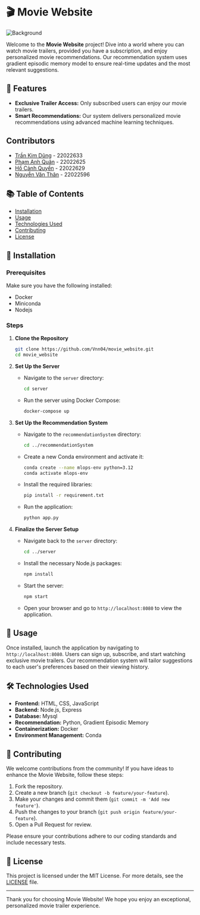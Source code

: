 # 🎬 Movie Website

![Background](background.png)

Welcome to the **Movie Website** project! Dive into a world where you can watch movie trailers, provided you have a subscription, and enjoy personalized movie recommendations. Our recommendation system uses gradient episodic memory model to ensure real-time updates and the most relevant suggestions.

## 🌟 Features
- **Exclusive Trailer Access:** Only subscribed users can enjoy our movie trailers.
- **Smart Recommendations:** Our system delivers personalized movie recommendations using advanced machine learning techniques.

## Contributors
- [Trần Kim Dũng](https://github.com/DUNGTK2004) - 22022633
- [Phạm Anh Quân](https://github.com/hquan3404) - 22022625
- [Hồ Cảnh Quyền](https://github.com/quyencanh203) - 22022629
- [Nguyễn Văn Thân](https://github.com/vnn04) - 22022596

## 📚 Table of Contents
- [Installation](#installation)
- [Usage](#usage)
- [Technologies Used](#technologies-used)
- [Contributing](#contributing)
- [License](#license)

## 🚀 Installation

### Prerequisites
Make sure you have the following installed:
- Docker
- Miniconda
- Nodejs

### Steps

1. **Clone the Repository**
    ```sh
    git clone https://github.com/Vnn04/movie_website.git
    cd movie_website
    ```

2. **Set Up the Server**
    - Navigate to the `server` directory:
        ```sh
        cd server
        ```
    - Run the server using Docker Compose:
        ```sh
        docker-compose up
        ```

3. **Set Up the Recommendation System**
    - Navigate to the `recommendationSystem` directory:
        ```sh
        cd ../recommendationSystem
        ```
    - Create a new Conda environment and activate it:
        ```sh
        conda create --name mlops-env python=3.12
        conda activate mlops-env
        ```
    - Install the required libraries:
        ```sh
        pip install -r requirement.txt
        ```
    - Run the application:
        ```sh
        python app.py
        ```

4. **Finalize the Server Setup**
    - Navigate back to the `server` directory:
        ```sh
        cd ../server
        ```
    - Install the necessary Node.js packages:
        ```sh
        npm install
        ```
    - Start the server:
        ```sh
        npm start
        ```
    - Open your browser and go to `http://localhost:8080` to view the application.

## 📖 Usage
Once installed, launch the application by navigating to `http://localhost:8080`. Users can sign up, subscribe, and start watching exclusive movie trailers. Our recommendation system will tailor suggestions to each user's preferences based on their viewing history.

## 🛠️ Technologies Used
- **Frontend:** HTML, CSS, JavaScript
- **Backend:** Node.js, Express
- **Database:** Mysql
- **Recommendation:** Python, Gradient Episodic Memory
- **Containerization:** Docker
- **Environment Management:** Conda

## 🤝 Contributing
We welcome contributions from the community! If you have ideas to enhance the Movie Website, follow these steps:
1. Fork the repository.
2. Create a new branch (`git checkout -b feature/your-feature`).
3. Make your changes and commit them (`git commit -m 'Add new feature'`).
4. Push the changes to your branch (`git push origin feature/your-feature`).
5. Open a Pull Request for review.

Please ensure your contributions adhere to our coding standards and include necessary tests.

## 📜 License
This project is licensed under the MIT License. For more details, see the [LICENSE](LICENSE) file.

---

Thank you for choosing Movie Website! We hope you enjoy an exceptional, personalized movie trailer experience.
